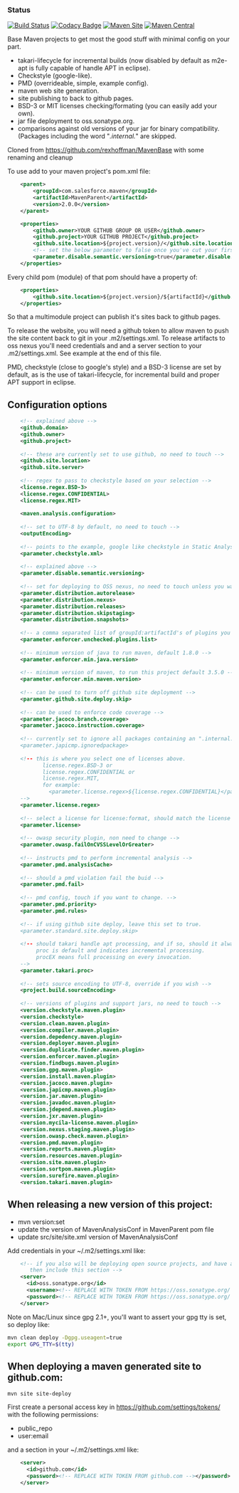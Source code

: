 ### Status ###

[![Build Status](https://travis-ci.org/salesforce/MavenParent.svg?branch=master)](https://travis-ci.org/salesforce/MavenParent)
[![Codacy Badge](https://api.codacy.com/project/badge/Grade/e23ae73e84bc4b76b912afdeb679dc22)](https://www.codacy.com/app/rexhoffman/MavenParent?utm_source=github.com&amp;utm_medium=referral&amp;utm_content=salesforce/MavenParent&amp;utm_campaign=Badge_Grade)
[![Maven Site](https://img.shields.io/badge/maven_site-2.0.0-green.svg)](https://opensource.salesforce.com/MavenParent/2.0.0/index.html)
[![Maven Central](https://maven-badges.herokuapp.com/maven-central/com.salesforce.maven/MavenParent/badge.svg)](https://maven-badges.herokuapp.com/maven-central/com.salesforce.maven/MavenParent)


Base Maven projects to get most the good stuff with minimal config on your part.
 * takari-lifecycle for incremental builds (now disabled by default as m2e-apt is fully capable of handle APT in eclipse).
 * Checkstyle (google-like).
 * PMD (overrideable, simple, example config).
 * maven web site generation.
 * site publishing to back to github pages.
 * BSD-3 or MIT licenses checking/formating (you can easily add your own).
 * jar file deployment to oss.sonatype.org.
 * comparisons against old versions of your jar for binary compatibility.  (Packages including the word "*.internal.*" are skipped.

Cloned from https://github.com/rexhoffman/MavenBase with some renaming and cleanup

To use add to your maven project's pom.xml file:

```xml
    <parent>
        <groupId>com.salesforce.maven</groupId>
        <artifactId>MavenParent</artifactId>
        <version>2.0.0</version>
    </parent>

    <properties>
        <github.owner>YOUR GITHUB GROUP OR USER</github.owner>
        <github.project>YOUR GITHUB PROJECT</github.project>
        <github.site.location>${project.version}/</github.site.location>
        <!-- set the below parameter to false once you've cut your first release and you want semantic verion checking -->
        <parameter.disable.semantic.versioning>true</parameter.disable.semantic.versioning>
    </properties>
```

Every child pom (module) of that pom should have a property of:

```xml
    <properties>
        <github.site.location>${project.version}/${artifactId}</github.site.location>
    </properties>
```

So that a multimodule project can publish it's sites back to github pages.

To release the website, you will need a github token to allow maven to push the site content back to git in your .m2/settings.xml.
To release artifacts to oss nexus you'll need credentials and and a server section to your .m2/settings.xml.  See example at the end of this file.


PMD, checkstyle (close to google's style) and a BSD-3 license are set by default, as is the use of takari-lifecycle,
for incremental build and proper APT support in eclipse.

## Configuration options

```xml
    <!-- explained above -->
    <github.domain>
    <github.owner>
    <github.project>
    
    <!-- these are currently set to use github, no need to touch -->
    <github.site.location>
    <github.site.server>
    
    <!-- regex to pass to checkstyle based on your selection -->
    <license.regex.BSD-3>
    <license.regex.CONFIDENTIAL>
    <license.regex.MIT>
    
    <maven.analysis.configuration>
    
    <!-- set to UTF-8 by default, no need to touch -->
    <outputEncoding>
    
    <!-- points to the example, google like checkstyle in Static Analysis jar -->
    <parameter.checkstyle.xml>
    
    <!-- explained above -->
    <parameter.disable.semantic.versioning>
    
    <!-- set for deploying to OSS nexus, no need to touch unless you want to use the staging repos -->
    <parameter.distribution.autorelease>
    <parameter.distribution.nexus>
    <parameter.distribution.releases>
    <parameter.distribution.skipstaging>
    <parameter.distribution.snapshots>
    
    <!-- a comma separated list of groupId:artifactId's of plugins you don't mind having as snapshots -- best used in development of plugins only -->
    <parameter.enforcer.unchecked.plugins.list>
    
    <!-- minimum version of java to run maven, default 1.8.0 -->
    <parameter.enforcer.min.java.version>
    
    <!-- minimum version of maven, to run this project default 3.5.0 -->
    <parameter.enforcer.min.maven.version> 
    
    <!-- can be used to turn off github site deployment -->
    <parameter.github.site.deploy.skip>
    
    <!-- can be used to enforce code coverage -->
    <parameter.jacoco.branch.coverage>
    <parameter.jacoco.instruction.coverage>
    
    <!-- currently set to ignore all packages containing an ".internal." segement.
    <parameter.japicmp.ignoredpackage>
    
    <!-- this is where you select one of licenses above.
           license.regex.BSD-3 or
           license.regex.CONFIDENTIAL or
           license.regex.MIT,
           for example:
             <parameter.license.regex>${license.regex.CONFIDENTIAL}</parameter.license.regex>
    -->    
    <parameter.license.regex>
    
    <!-- select a license for license:format, should match the license above. Select between: BSD-3, MIT, CONFIDENTIAL -->
    <parameter.license>
    
    <!-- owasp security plugin, non need to change -->
    <parameter.owasp.failOnCVSSLevelOrGreater>
    
    <!-- instructs pmd to perform incremental analysis -->
    <parameter.pmd.analysisCache>
    
    <!-- should a pmd violation fail the buid -->
    <parameter.pmd.fail>
    
    <!-- pmd config, touch if you want to change. -->
    <parameter.pmd.priority>
    <parameter.pmd.rules>
    
    <!-- if using github site deploy, leave this set to true.
    <parameter.standard.site.deploy.skip>
    
    <!-- should takari handle apt processing, and if so, should it always regenerate, 'proc' or 'procEX' 
         proc is default and indicates incremental processing.
         procEX means full processing on every invocation.
    -->
    <parameter.takari.proc>
    
    <!-- sets source encoding to UTF-8, override if you wish -->
    <project.build.sourceEncoding>
    
    <!-- versions of plugins and support jars, no need to touch -->
    <version.checkstyle.maven.plugin>
    <version.checkstyle>
    <version.clean.maven.plugin>
    <version.compiler.maven.plugin>
    <version.depedency.maven.plugin>
    <version.deployer.maven.plugin>
    <version.duplicate.finder.maven.plugin>
    <version.enforcer.maven.plugin>
    <version.findbugs.maven.plugin>
    <version.gpg.maven.plugin>
    <version.install.maven.plugin>
    <version.jacoco.maven.plugin>
    <version.japicmp.maven.plugin>
    <version.jar.maven.plugin>
    <version.javadoc.maven.plugin>
    <version.jdepend.maven.plugin>
    <version.jxr.maven.plugin>
    <version.mycila-license.maven.plugin>
    <version.nexus.staging.maven.plugin>
    <version.owasp.check.maven.plugin>
    <version.pmd.maven.plugin>
    <version.reports.maven.plugin>
    <version.resources.maven.plugin>
    <version.site.maven.plugin>
    <version.sortpom.maven.plugin>
    <version.surefire.maven.plugin>
    <version.takari.maven.plugin>
```    

## When releasing a new version of this project:

* mvn version:set
* update the version of MavenAnalysisConf in MavenParent pom file
* update src/site/site.xml version of MavenAnalysisConf 

Add credentials in your ~/.m2/settings.xml like:
    
```xml
    <!-- if you also will be deploying open source projects, and have an account at https://oss.sonatype.org/
       then include this section -->
    <server>
      <id>oss.sonatype.org</id>
      <username><!-- REPLACE WITH TOKEN FROM https://oss.sonatype.org/ --></username>
      <password><!-- REPLACE WITH TOKEN FROM https://oss.sonatype.org/ --></password>
    </server>
```

Note on Mac/Linux since gpg 2.1+, you'll want to assert your gpg tty is set, so deploy like:
```bash
mvn clean deploy -Dgpg.useagent=true
export GPG_TTY=$(tty)
```


## When deploying a maven generated site to github.com:

```
mvn site site-deploy
```

First create a personal access key in https://github.com/settings/tokens/ with the following permissions:
* public_repo
* user:email

and a section in your ~/.m2/settings.xml like:

```xml
    <server>
      <id>github.com</id>
      <password><!-- REPLACE WITH TOKEN FROM github.com --></password>
    </server>
```
